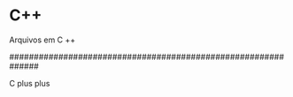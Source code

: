 # C++
Arquivos em C ++

##############################################################

C plus plus
